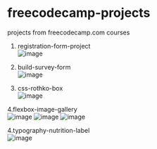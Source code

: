 # freecodecamp-projects

projects from freecodecamp.com courses

1. registration-form-project<br />
![image](https://user-images.githubusercontent.com/97409679/179314352-440a4179-ad90-448e-a5b7-d40c42369b85.png)

2. build-survey-form<br />
![image](https://user-images.githubusercontent.com/97409679/179320751-f88c64e1-b7c8-42cd-bb17-78632c9256aa.png)

3. css-rothko-box<br />
![image](https://user-images.githubusercontent.com/97409679/179576839-9073f85a-db32-4100-8ac1-d4a40a9aacb4.png)

4.flexbox-image-gallery<br />
![image](https://user-images.githubusercontent.com/97409679/179579813-9ed267cb-603e-43ef-aea1-dbebed8974fb.png)
![image](https://user-images.githubusercontent.com/97409679/179579878-17c5df19-c1a7-443c-8793-085c9bbcc97e.png)
![image](https://user-images.githubusercontent.com/97409679/179579957-f3571888-ea08-409a-8cab-153851fb0ccc.png)

4.typography-nutrition-label<br />
![image](https://user-images.githubusercontent.com/97409679/179604031-de31400d-f9bf-4515-afbc-7df3f0c6117b.png)
